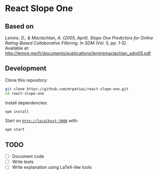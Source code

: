 # React Slope One

## Based on

<p>
  <em>Lemire, D., & Maclachlan, A. (2005, April). Slope One Predictors for Online Rating-Based Collaborative Filtering. In SDM (Vol. 5, pp. 1-5).</em>
  <br />
  Available at: <a href="http://lemire.me/fr/documents/publications/lemiremaclachlan_sdm05.pdf">http://lemire.me/fr/documents/publications/lemiremaclachlan_sdm05.pdf</a>
</p>

## Development

Clone this repository:

```sh
git clone https://github.com/mrpatiwi/react-slope-one.git
cd react-slope-one
```

Install dependencies:

```sh
npm install
```

Start on [`http://localhost:3000`](http://localhost:3000) with:

```sh
npm start
```

## TODO

* [ ] Document code
* [ ] Write tests
* [ ] Write explanation using LaTeX-like tools
